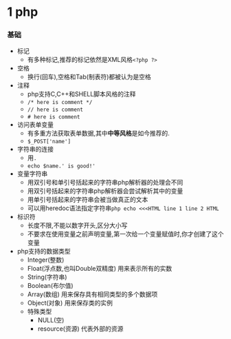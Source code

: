 # 1 php

### 基础

+ 标记
    + 有多种标记,推荐的标记依然是XML风格`<?php ?>`
+ 空格
    + 换行(回车),空格和Tab(制表符)都被认为是空格
+ 注释
    + php支持C,C++和SHELL脚本风格的注释
    + `/* here is comment */`
    + `// here is comment`
    + `# here is comment`
+ 访问表单变量
    + 有多重方法获取表单数据,其中**中等风格**是如今推荐的.
    + `$_POST['name']`
+ 字符串的连接
    * 用`.`
    * `echo $name.' is good!'`
+ 变量字符串
    * 用双引号和单引号括起来的字符串php解析器的处理会不同
    * 用双引号括起来的字符串php解析器会尝试解析其中的变量
    * 用单引号括起来的字符串会被当做真正的文本
    * 可以用heredoc语法指定字符串`php echo <<<HTML line 1 line 2 HTML`
+ 标识符
    * 长度不限,不能以数字开头,区分大小写
    * 不要求在使用变量之前声明变量,第一次给一个变量赋值时,你才创建了这个变量
+ php支持的数据类型
    * Integer(整数)
    * Float(浮点数,也叫Double双精度) 用来表示所有的实数
    * String(字符串)
    * Boolean(布尔值)
    * Array(数组) 用来保存具有相同类型的多个数据项
    * Object(对象) 用来保存类的实例
    * 特殊类型
        - NULL(空)
        - resource(资源) 代表外部的资源
    

